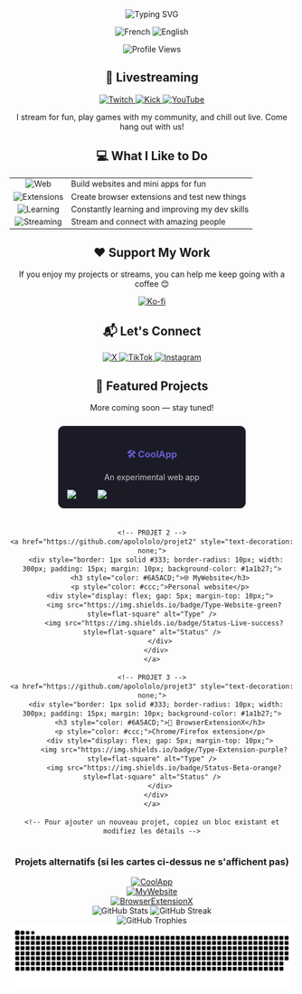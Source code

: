 <div align="center">
  <img src="https://readme-typing-svg.herokuapp.com?font=Fira+Code&size=32&duration=3000&pause=1000&color=6A5ACD&center=true&vCenter=true&width=600&lines=Salut+👋+I'm+Apo!;French+Streamer;Hobbyist+Developer;Ko-fi+lover" alt="Typing SVG" />
  
  <p align="center">
    <img src="https://img.shields.io/badge/🇫🇷_French-Native-blue?style=for-the-badge&labelColor=1a1b27" alt="French" />
    <img src="https://img.shields.io/badge/🇬🇧_English-Learning-blue?style=for-the-badge&labelColor=1a1b27" alt="English" />
  </p>
  
  <div align="center">
    <img src="https://komarev.com/ghpvc/?username=apolololo&style=for-the-badge&color=6A5ACD" alt="Profile Views" />
  </div>
</div>

<div align="center">
  <h2>🎥 Livestreaming</h2>
  
  <a href="https://www.twitch.tv/tryh_apo">
    <img src="https://img.shields.io/badge/Twitch-9146FF?style=for-the-badge&logo=twitch&logoColor=white" alt="Twitch" />
  </a>
  <a href="https://kick.com/tryh-apo">
    <img src="https://img.shields.io/badge/Kick-53FC18?style=for-the-badge&logo=kick&logoColor=white" alt="Kick" />
  </a>
  <a href="https://www.youtube.com/@tryhapo">
    <img src="https://img.shields.io/badge/YouTube-FF0000?style=for-the-badge&logo=youtube&logoColor=white" alt="YouTube" />
  </a>
</div>

<p align="center">I stream for fun, play games with my community, and chill out live. Come hang out with us!</p>

<div align="center">
  <h2>💻 What I Like to Do</h2>
</div>

<div align="center">
  <table>
    <tr>
      <td align="center"><img src="https://img.shields.io/badge/🌐-blue?style=for-the-badge&labelColor=1a1b27" alt="Web" /></td>
      <td>Build websites and mini apps for fun</td>
    </tr>
    <tr>
      <td align="center"><img src="https://img.shields.io/badge/🧩-purple?style=for-the-badge&labelColor=1a1b27" alt="Extensions" /></td>
      <td>Create browser extensions and test new things</td>
    </tr>
    <tr>
      <td align="center"><img src="https://img.shields.io/badge/🧠-green?style=for-the-badge&labelColor=1a1b27" alt="Learning" /></td>
      <td>Constantly learning and improving my dev skills</td>
    </tr>
    <tr>
      <td align="center"><img src="https://img.shields.io/badge/🎮-red?style=for-the-badge&labelColor=1a1b27" alt="Streaming" /></td>
      <td>Stream and connect with amazing people</td>
    </tr>
  </table>
</div>

<div align="center">
  <h2>❤️ Support My Work</h2>
  <p>If you enjoy my projects or streams, you can help me keep going with a coffee 😊</p>
  
  <a href="https://ko-fi.com/apo__">
    <img src="https://img.shields.io/badge/Buy%20Me%20a%20Coffee-FF5E5B?style=for-the-badge&logo=ko-fi&logoColor=white" alt="Ko-fi" />
  </a>
</div>

<div align="center">
  <h2>📬 Let's Connect</h2>
  
  <a href="https://x.com/apoftn1">
    <img src="https://img.shields.io/badge/X-000000?style=for-the-badge&logo=x&logoColor=white" alt="X" />
  </a>
  <a href="https://www.tiktok.com/@apo_ban">
    <img src="https://img.shields.io/badge/TikTok-000000?style=for-the-badge&logo=tiktok&logoColor=white" alt="TikTok" />
  </a>
  <a href="https://instagram.com/tryh_apo">
    <img src="https://img.shields.io/badge/Instagram-E4405F?style=for-the-badge&logo=instagram&logoColor=white" alt="Instagram" />
  </a>
</div>

<div align="center">
  <h2>📌 Featured Projects</h2>
  <p>More coming soon — stay tuned!</p>
  
  <!-- PROJETS: Facile à mettre à jour - il suffit de copier/coller un bloc et modifier les détails -->
  <div style="display: flex; flex-wrap: wrap; justify-content: center; gap: 10px;">
    <!-- PROJET 1 -->
    <a href="https://github.com/apolololo/audio" style="text-decoration: none;">
      <div style="border: 1px solid #333; border-radius: 10px; width: 300px; padding: 15px; margin: 10px; background-color: #1a1b27;">
        <h3 style="color: #6A5ACD;">🛠️ CoolApp</h3>
        <p style="color: #ccc;">An experimental web app</p>
        <div style="display: flex; gap: 5px; margin-top: 10px;">
          <img src="https://img.shields.io/badge/Type-WebApp-blue?style=flat-square" alt="Type" />
          <img src="https://img.shields.io/badge/Status-In_Progress-yellow?style=flat-square" alt="Status" />
        </div>
      </div>
    </a>
    
    <!-- PROJET 2 -->
    <a href="https://github.com/apolololo/projet2" style="text-decoration: none;">
      <div style="border: 1px solid #333; border-radius: 10px; width: 300px; padding: 15px; margin: 10px; background-color: #1a1b27;">
        <h3 style="color: #6A5ACD;">🌐 MyWebsite</h3>
        <p style="color: #ccc;">Personal website</p>
        <div style="display: flex; gap: 5px; margin-top: 10px;">
          <img src="https://img.shields.io/badge/Type-Website-green?style=flat-square" alt="Type" />
          <img src="https://img.shields.io/badge/Status-Live-success?style=flat-square" alt="Status" />
        </div>
      </div>
    </a>
    
    <!-- PROJET 3 -->
    <a href="https://github.com/apolololo/projet3" style="text-decoration: none;">
      <div style="border: 1px solid #333; border-radius: 10px; width: 300px; padding: 15px; margin: 10px; background-color: #1a1b27;">
        <h3 style="color: #6A5ACD;">🧩 BrowserExtensionX</h3>
        <p style="color: #ccc;">Chrome/Firefox extension</p>
        <div style="display: flex; gap: 5px; margin-top: 10px;">
          <img src="https://img.shields.io/badge/Type-Extension-purple?style=flat-square" alt="Type" />
          <img src="https://img.shields.io/badge/Status-Beta-orange?style=flat-square" alt="Status" />
        </div>
      </div>
    </a>
    
    <!-- Pour ajouter un nouveau projet, copiez un bloc existant et modifiez les détails -->
  </div>
  
  <!-- VERSION ALTERNATIVE (au cas où le style inline ne fonctionne pas) -->
  <div>
    <h3>Projets alternatifs (si les cartes ci-dessus ne s'affichent pas)</h3>
    <a href="https://github.com/apolololo/projet1">
      <img src="https://img.shields.io/badge/🛠️_CoolApp-An_experimental_web_app-6A5ACD?style=for-the-badge" alt="CoolApp" />
    </a><br>
    <a href="https://github.com/apolololo/projet2">
      <img src="https://img.shields.io/badge/🌐_MyWebsite-Personal_website-6A5ACD?style=for-the-badge" alt="MyWebsite" />
    </a><br>
    <a href="https://github.com/apolololo/projet3">
      <img src="https://img.shields.io/badge/🧩_BrowserExtensionX-Chrome/Firefox_extension-6A5ACD?style=for-the-badge" alt="BrowserExtensionX" />
    </a>
  </div>
</div>

<div align="center">
  <img src="https://github-readme-stats.vercel.app/api?username=apolololo&show_icons=true&theme=tokyonight&hide_border=true&border_radius=10" alt="GitHub Stats" />
  <img src="https://github-readme-streak-stats.herokuapp.com/?user=apolololo&theme=tokyonight&hide_border=true&border_radius=10" alt="GitHub Streak" />
</div>

<div align="center">
  <img src="https://github-profile-trophy.vercel.app/?username=apolololo&theme=nord&column=7&no-frame=true" alt="GitHub Trophies" />
</div>

<div align="center">
  <img src="https://raw.githubusercontent.com/platane/platane/output/github-contribution-grid-snake.svg" alt="Snake animation" />
</div>
